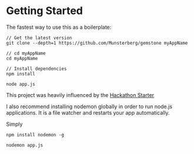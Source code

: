 # Getting Started
The fastest way to use this as a boilerplate:

```
// Get the latest version
git clone --depth=1 https://github.com/Munsterberg/gemstone myAppName

// cd myAppName
cd myAppName

// Install dependencies
npm install

node app.js
```

This project was heavily influenced by the [Hackathon Starter](https://github.com/sahat/hackathon-starter)

I also recommend installing nodemon globally in order to run node.js applications. It is a file watcher and restarts your app automatically.

Simply 

```
npm install nodemon -g

nodemon app.js
```